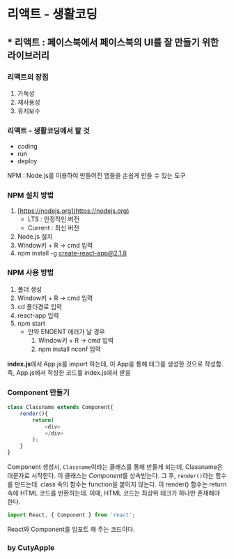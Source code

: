 # 리액트 - 생활코딩

## * 리액트 : 페이스북에서 페이스북의 UI를 잘 만들기 위한 라이브러리

### 리액트의 장점

1. 가독성
2. 재사용성
3. 유지보수

### 리액트 - 생활코딩에서 할 것

* coding
* run
* deploy

NPM : Node.js를 이용하여 만들어진 앱들을 손쉽게 만들 수 있는 도구

### NPM 설치 방법

1. [https://nodejs.org](https://nodejs.org)
    * LTS : 안정적인 버전
    * Current : 최신 버전
2. Node.js 설치
3. Window키 + R -> cmd 입력
4. npm install -g create-react-app@2.1.8

### NPM 사용 방법

1. 폴더 생성
2. Window키 + R -> cmd 입력
3. cd 폴더경로 입력
4. react-app 입력
5. npm start
    * 만약 ENOENT 에러가 날 경우
        1. Window키 + R -> cmd 입력
        2. npm install nconf 입력

**index.js**에서  App.js를 import 하는데, 이 App을 통해 태그를 생성한 것으로 작성함.  
즉, App.js에서 작성한 코드를 index.js에서 받음

### Component 만들기

``` JavaScript
class Classname extends Component{
    render(){
        return(
            <div>
            </div>
        );
    }
}
```

Component 생성시, `Classname`이라는 클래스를 통해 만들게 되는데, Classname은 대문자로 시작한다. 이 클래스는 *Component*를 상속받는다.
그 후, `render()`라는 함수를 만드는데. class 속의 함수는 function을 붙이지 않는다. 이 render() 함수는 return 속에 HTML 코드를 반환하는데. 이때, HTML 코드는 최상위 태크가 하나만 존재해야 한다.

``` JavaScript
import React, { Component } from 'react';
```

React와 Component를 임포트 해 주는 코드이다.

### by CutyApple
